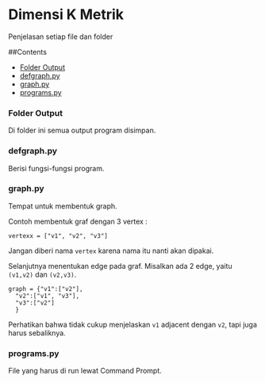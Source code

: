 # Dimensi K Metrik

Penjelasan setiap file dan folder

##Contents
- [Folder Output](#folder-output)
- [defgraph.py](#defgraphpy)
- [graph.py](#graphpy)
- [programs.py](#programspy)

### Folder Output
Di folder ini semua output program disimpan.

### defgraph.py
Berisi fungsi-fungsi program.

### graph.py
Tempat untuk membentuk graph.

Contoh membentuk graf dengan 3 vertex :
```
vertexx = ["v1", "v2", "v3"]
```
Jangan diberi nama `vertex` karena nama itu nanti akan dipakai.

Selanjutnya menentukan edge pada graf. Misalkan ada 2 edge, yaitu `(v1,v2)` dan `(v2,v3)`.
```
graph = {"v1":["v2"],
  "v2":["v1", "v3"],
  "v3":["v2"]
  }
```
Perhatikan bahwa tidak cukup menjelaskan `v1` adjacent dengan `v2`, tapi juga harus sebaliknya.

### programs.py
File yang harus di run lewat Command Prompt.

